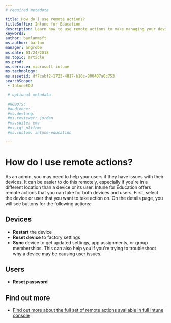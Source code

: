 ```yaml
---
# required metadata

title: How do I use remote actions?
titleSuffix: Intune for Education
description: Learn how to use remote actions to make managing your devices easier.
keywords:
author: barlanmsft
ms.author: barlan
manager: angrobe
ms.date: 01/24/2018
ms.topic: article
ms.prod:
ms.service: microsoft-intune
ms.technology:
ms.assetid: df7cabf2-1723-4817-b16c-800407a0c753
searchScope:
 - IntuneEDU

 # optional metadata

 #ROBOTS:
 #audience:
 #ms.devlang:
 #ms.reviewer: jordan
 #ms.suite: ems
 #ms.tgt_pltfrm:
 #ms.custom: intune-education

---
```


# How do I use remote actions?

As an admin, you may need to help your users if they have issues with their devices. It can be easier to do this remotely, especially if you're in a different location than a device or its user. Intune for Education offers remote actions that you can take for both devices and users. First, select the device or user that you want to take action on. On the details page, you will see buttons for the following actions:

## Devices

- **Restart** the device
- **Reset device** to factory settings
- **Sync** device to get updated settings, app assignments, or group memberships. This can also help you if you're trying to troubleshoot why a device may be causing user issues.

## Users

- **Reset password**

## Find out more

- [Find out more about the full set of remote actions available in full Intune console](https://docs.microsoft.com/intune/device-management)
